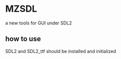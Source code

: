# MZSDL
a new tools for GUI under SDL2

## how to use
SDL2 and SDL2_ttf should be installed and initialized
